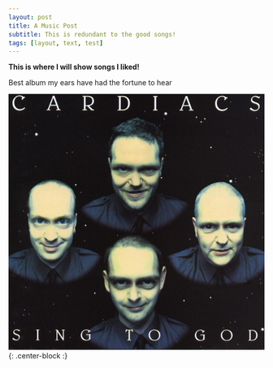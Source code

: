 ```yaml
---
layout: post
title: A Music Post
subtitle: This is redundant to the good songs!
tags: [layout, text, test]
---
```


**This is where I will show songs I liked!**

Best album my ears have had the fortune to hear

![Sing to God](img/cardiacs.jpeg){: .center-block :}
